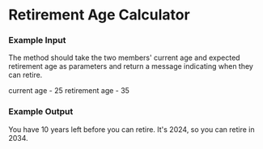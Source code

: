 ﻿# Retirement Age Calculator

### Example Input
The method should take the two members' current age and expected retirement age as parameters and return a message indicating when they can retire.

current age		- 25
retirement age	- 35

### Example Output
You have 10 years left before you can retire.
It's 2024, so you can retire in 2034.